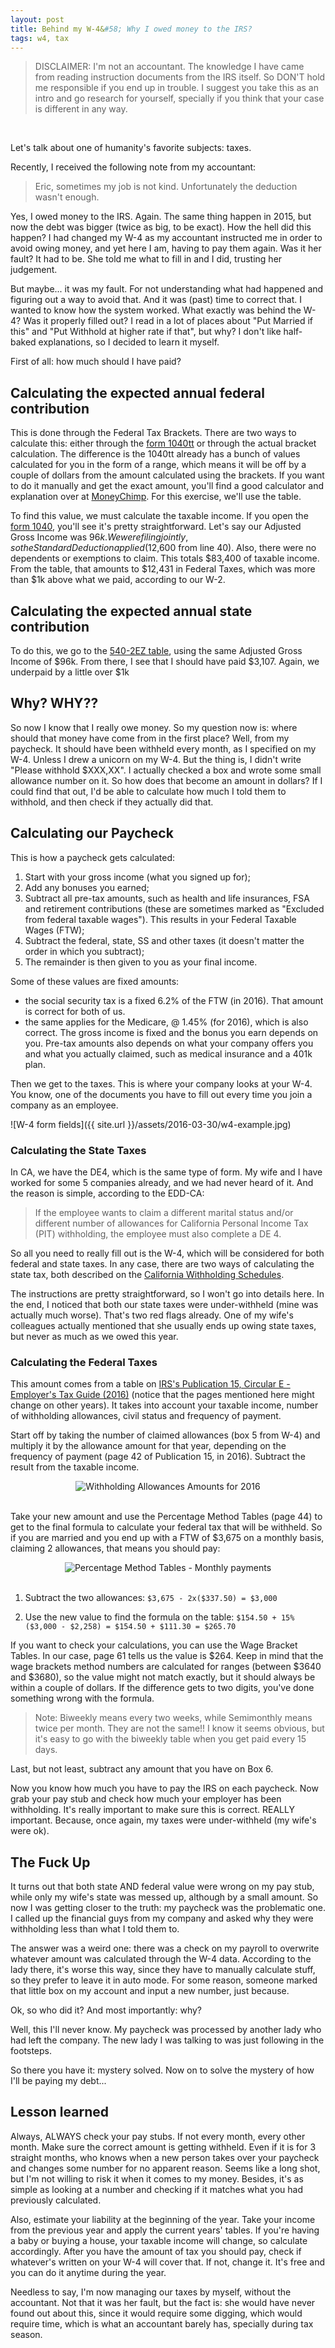 ```yaml
---
layout: post
title: Behind my W-4&#58; Why I owed money to the IRS?
tags: w4, tax
---
```


>DISCLAIMER: I'm not an accountant. The knowledge I have came from reading instruction documents from the IRS itself. So DON'T hold me responsible if you end up in trouble. I suggest you take this as an intro and go research for yourself, specially if you think that your case is different in any way.

<br/>

Let's talk about one of humanity's favorite subjects: taxes.

Recently, I received the following note from my accountant:

>Eric, sometimes my job is not kind. Unfortunately the deduction wasn't enough.

Yes, I owed money to the IRS. Again. The same thing happen in 2015, but now the debt was bigger (twice as big, to be exact). How the hell did this happen? I had changed my W-4 as my accountant instructed me in order to avoid owing money, and yet here I am, having to pay them again. Was it her fault? It had to be. She told me what to fill in and I did, trusting her judgement.

But maybe... it was my fault. For not understanding what had happened and figuring out a way to avoid that. And it was (past) time to correct that. I wanted to know how the system worked. What exactly was behind the W-4? Was it properly filled out? I read in a lot of places about "Put Married if this" and "Put Withhold at higher rate if that", but why? I don't like half-baked explanations, so I decided to learn it myself.

First of all: how much should I have paid?

## Calculating the expected annual federal contribution
This is done through the Federal Tax Brackets. There are two ways to calculate this: either through the <a href="https://www.irs.gov/pub/irs-pdf/i1040tt.pdf" target="_blank">form 1040tt</a> or through the actual bracket calculation. The difference is the 1040tt already has a bunch of values calculated for you in the form of a range, which means it will be off by a couple of dollars from the amount calculated using the brackets. If you want to do it manually and get the exact amount, you'll find a good calculator and explanation over at <a href="http://www.moneychimp.com/features/tax_brackets.htm" target="_blank">MoneyChimp</a>. For this exercise, we'll use the table.

To find this value, we must calculate the taxable income. If you open the <a href="https://www.irs.gov/pub/irs-pdf/f1040.pdf" target="_blank">form 1040</a>, you'll see it's pretty straightforward. Let's say our Adjusted Gross Income was $96k. We were filing jointly, so the Standard Deduction applied ($12,600 from line 40). Also, there were no dependents or exemptions to claim. This totals $83,400 of taxable income. From the table, that amounts to $12,431 in Federal Taxes, which was more than $1k above what we paid, according to our W-2.


## Calculating the expected annual state contribution
To do this, we go to the <a href="https://www.ftb.ca.gov/forms/2015/15_5402eztt.pdf" target="_blank">540-2EZ table</a>, using the same Adjusted Gross Income of $96k. From there, I see that I should have paid $3,107. Again, we underpaid by a little over $1k

## Why? WHY??
So now I know that I really owe money. So my question now is: where should that money have come from in the first place? Well, from my paycheck. It should have been withheld every month, as I specified on my W-4. Unless I drew a unicorn on my W-4. But the thing is, I didn't write "Please withhold $XXX,XX". I actually checked a box and wrote some small allowance number on it. So how does that become an amount in dollars? If I could find that out, I'd be able to calculate how much I told them to withhold, and then check if they actually did that.

## Calculating our Paycheck

This is how a paycheck gets calculated:

1. Start with your gross income (what you signed up for);
2. Add any bonuses you earned;
3. Subtract all pre-tax amounts, such as health and life insurances, FSA and retirement contributions (these are sometimes marked as "Excluded from federal taxable wages"). This results in your Federal Taxable Wages (FTW);
4. Subtract the federal, state, SS and other taxes (it doesn't matter the order in which you subtract);
5. The remainder is then given to you as your final income.


Some of these values are fixed amounts:

* the social security tax is a fixed 6.2% of the FTW (in 2016). That amount is correct for both of us.
* the same applies for the Medicare, @ 1.45% (for 2016), which is also correct.
The gross income is fixed and the bonus you earn depends on you. Pre-tax amounts also depends on what your company offers you and what you actually claimed, such as medical insurance and a 401k plan.

Then we get to the taxes. This is where your company looks at your W-4. You know, one of the documents you have to fill out every time you join a company as an employee.

![W-4 form fields]({{ site.url }}/assets/2016-03-30/w4-example.jpg)

### Calculating the State Taxes
In CA, we have the DE4, which is the same type of form. My wife and I have worked for some 5 companies already, and we had never heard of it. And the reason is simple, according to the EDD-CA:

>If the employee wants to claim a different marital status and/or different number of allowances for California Personal Income Tax (PIT) withholding, the employee must also complete a DE 4.

So all you need to really fill out is the W-4, which will be considered for both federal and state taxes. In any case, there are two ways of calculating the state tax, both described on the <a href="http://www.edd.ca.gov/pdf_pub_ctr/16methb.pdf" target="_blank">California Withholding Schedules</a>.

The instructions are pretty straightforward, so I won't go into details here. In the end, I noticed that both our state taxes were under-withheld (mine was actually much worse). That's two red flags already. One of my wife's colleagues actually mentioned that she usually ends up owing state taxes, but never as much as we owed this year.

### Calculating the Federal Taxes

This amount comes from a table on <a href="https://www.irs.gov/pub/irs-pdf/p15.pdf" target="_blank">IRS's Publication 15, Circular E - Employer's Tax Guide (2016)</a> (notice that the pages mentioned here might change on other years). It takes into account your taxable income, number of withholding allowances, civil status and frequency of payment.

Start off by taking the number of claimed allowances (box 5 from W-4) and multiply it by the allowance amount for that year, depending on the frequency of payment (page 42 of Publication 15, in 2016). Subtract the result from the taxable income.

<center>
	<img src="{{ site.url }}/assets/2016-03-30/pub15-withholding-allowance-amount.jpg" title="Withholding Allowances Amounts for 2016">
</center>	

<br/>

Take your new amount and use the Percentage Method Tables (page 44) to get to the final formula to calculate your federal tax that will be withheld. So if you are married and you end up with a FTW of $3,675 on a monthly basis, claiming 2 allowances, that means you should pay:

<center>
	<img src="{{ site.url }}/assets/2016-03-30/pub15-income-tax-withholding-percentage-method-monthly.jpg" title="Percentage Method Tables - Monthly payments">
</center>

<br/>

1. Subtract the two allowances: `$3,675 - 2x($337.50) = $3,000`

2. Use the new value to find the formula on the table: `$154.50 + 15%($3,000 - $2,258) = $154.50 + $111.30 = $265.70`

If you want to check your calculations, you can use the Wage Bracket Tables. In our case, page 61 tells us the value is $264. Keep in mind that the wage brackets method numbers are calculated for ranges (between $3640 and $3680), so the value might not match exactly, but it should always be within a couple of dollars. If the difference gets to two digits, you've done something wrong with the formula.

>Note: Biweekly means every two weeks, while Semimonthly means twice per month. They are not the same!! I know it seems obvious, but it's easy to go with the biweekly table when you get paid every 15 days.

Last, but not least, subtract any amount that you have on Box 6.

Now you know how much you have to pay the IRS on each paycheck. Now grab your pay stub and check how much your employer has been withholding. It's really important to make sure this is correct. REALLY important. Because, once again, my taxes were under-withheld (my wife's were ok).

## The Fuck Up
It turns out that both state AND federal value were wrong on my pay stub, while only my wife's state was messed up, although by a small amount. So now I was getting closer to the truth: my paycheck was the problematic one. I called up the financial guys from my company and asked why they were withholding less than what I told them to.

The answer was a weird one: there was a check on my payroll to overwrite whatever amount was calculated through the W-4 data. According to the lady there, it's worse this way, since they have to manually calculate stuff, so they prefer to leave it in auto mode. For some reason, someone marked that little box on my account and input a new number, just because.

Ok, so who did it? And most importantly: why?

Well, this I'll never know. My paycheck was processed by another lady who had left the company. The new lady I was talking to was just following in the footsteps.

So there you have it: mystery solved. Now on to solve the mystery of how I'll be paying my debt...

## Lesson learned
Always, ALWAYS check your pay stubs. If not every month, every other month. Make sure the correct amount is getting withheld. Even if it is for 3 straight months, who knows when a new person takes over your paycheck and changes some number for no apparent reason. Seems like a long shot, but I'm not willing to risk it when it comes to my money. Besides, it's as simple as looking at a number and checking if it matches what you had previously calculated.

Also, estimate your liability at the beginning of the year. Take your income from the previous year and apply the current years'  tables. If you're having a baby or buying a house, your taxable income will change, so calculate accordingly. After you have the amount of tax you should pay, check if whatever's written on your W-4 will cover that. If not, change it. It's free and you can do it anytime during the year.

Needless to say, I'm now managing our taxes by myself, without the accountant. Not that it was her fault, but the fact is: she would have never found out about this, since it would require some digging, which would require time, which is what an accountant barely has, specially during tax season.